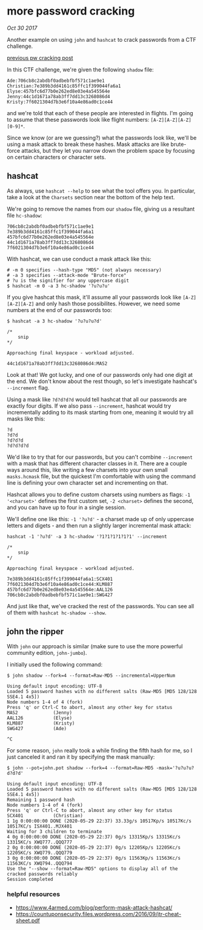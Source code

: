 # more password cracking

*Oct 30 2017*

Another example on using `john` and `hashcat` to crack passwords from a CTF challenge.

[previous pw cracking post](./password-cracking-with-hashcat-1.html)

In this CTF challenge, we're given the following `shadow` file:

```
Ade:706cb8c2abdbf0adbebfbf571c1ae9e1
Christian:7e389b3dd4161c85ffc1f399044fa6a1
Elyse:457bfc6d77b0e262ed8e03e4a545564e
Jenny:44c1d1671a78ab3ff7dd13c3268086d4
Kristy:7f6021304d7b3e6f10a4e86ad0c1ce44
```

and we're told that each of these people are interested in flights. I'm going to assume that these passwords look like flight numbers: `[A-Z][A-Z][A-Z][0-9]*`.

Since we know (or are we guessing?) what the passwords look like, we'll be using a mask attack to break these hashes. Mask attacks are like brute-force attacks, but they let you narrow down the problem space by focusing on certain characters or character sets.

## hashcat

As always, use `hashcat --help` to see what the tool offers you. In particular, take a look at the `Charsets` section near the bottom of the help text.

We're going to remove the names from our `shadow` file, giving us a resultant file `hc-shadow`:
```
706cb8c2abdbf0adbebfbf571c1ae9e1
7e389b3dd4161c85ffc1f399044fa6a1
457bfc6d77b0e262ed8e03e4a545564e
44c1d1671a78ab3ff7dd13c3268086d4
7f6021304d7b3e6f10a4e86ad0c1ce44
```

With hashcat, we can use conduct a mask attack like this:
```
# -m 0 specifies --hash-type "MD5" (not always necessary)
# -a 3 specifies --attack-mode "Brute-force"
# ?u is the signifier for any uppercase digit
$ hashcat -m 0 -a 3 hc-shadow '?u?u?u'
```

If you give hashcat this mask, it'll assume all your passwords look like `[A-Z][A-Z][A-Z]` and only hash those possibilites. However, we need some numbers at the end of our passwords too:
```
$ hashcat -a 3 hc-shadow '?u?u?u?d'

/*
    snip
*/

Approaching final keyspace - workload adjusted.

44c1d1671a78ab3ff7dd13c3268086d4:MAS2
```

Look at that! We got lucky, and one of our passwords only had one digit at the end. We don't know about the rest though, so let's investigate hashcat's `--increment` flag.

Using a mask like `?d?d?d?d` would tell hashcat that all our passwords are exactly four digits. If we also pass `--increment`, hashcat would try incrementally adding to its mask starting from one, meaning it would try all masks like this:

```
?d
?d?d
?d?d?d
?d?d?d?d
```

We'd like to try that for our passwords, but you can't combine `--increment` with a mask that has different character classes in it. There are a couple ways around this, like writing a few charsets into your own small `masks.hcmask` file, but the quickest I'm comfortable with using the command line is defining your own character set and incrementing on that.

Hashcat allows you to define custom charsets using numbers as flags: `-1 '<charset>'` defines the first custom set, `-2 <charset>` defines the second, and you can have up to four in a single session.

We'll define one like this: `-1 '?u?d'` - a charset made up of only uppercase letters and digets - and then run a slightly larger incremental mask attack:

```
hashcat -1 '?u?d' -a 3 hc-shadow '?1?1?1?1?1?1' --increment

/*
    snip
*/

Approaching final keyspace - workload adjusted.

7e389b3dd4161c85ffc1f399044fa6a1:SCX401
7f6021304d7b3e6f10a4e86ad0c1ce44:KLM887
457bfc6d77b0e262ed8e03e4a545564e:AAL126
706cb8c2abdbf0adbebfbf571c1ae9e1:SWG427
```

And just like that, we've cracked the rest of the passwords. You can see all of them with `hashcat hc-shadow --show`.

## john the ripper

With `john` our approach is similar (make sure to use the more powerful community edition, `john-jumbo`).

I initially used the following command:
```
$ john shadow --fork=4 --format=Raw-MD5 --incremental=UpperNum     

Using default input encoding: UTF-8
Loaded 5 password hashes with no different salts (Raw-MD5 [MD5 128/128 SSE4.1 4x5])
Node numbers 1-4 of 4 (fork)
Press 'q' or Ctrl-C to abort, almost any other key for status
MAS2             (Jenny)
AAL126           (Elyse)
KLM887           (Kristy)
SWG427           (Ade)

^C
```

For some reason, `john` really took a while finding the fifth hash for me, so I just canceled it and ran it by specifying the mask manually:

```
$ john --pot=john.pot shadow --fork=4 --format=Raw-MD5 -mask='?u?u?u?d?d?d'

Using default input encoding: UTF-8
Loaded 5 password hashes with no different salts (Raw-MD5 [MD5 128/128 SSE4.1 4x5])
Remaining 1 password hash
Node numbers 1-4 of 4 (fork)
Press 'q' or Ctrl-C to abort, almost any other key for status
SCX401           (Christian)
1 1g 0:00:00:00 DONE (2020-05-29 22:37) 33.33g/s 10517Kp/s 10517Kc/s 10517KC/s ISX401..MJX401
Waiting for 3 children to terminate
4 0g 0:00:00:00 DONE (2020-05-29 22:37) 0g/s 13315Kp/s 13315Kc/s 13315KC/s XWQ777..QQQ777
2 0g 0:00:00:00 DONE (2020-05-29 22:37) 0g/s 12205Kp/s 12205Kc/s 12205KC/s XWQ779..QQQ779
3 0g 0:00:00:00 DONE (2020-05-29 22:37) 0g/s 11563Kp/s 11563Kc/s 11563KC/s XWQ794..QQQ794
Use the "--show --format=Raw-MD5" options to display all of the cracked passwords reliably
Session completed
```

### helpful resources

* https://www.4armed.com/blog/perform-mask-attack-hashcat/
* https://countuponsecurity.files.wordpress.com/2016/09/jtr-cheat-sheet.pdf
